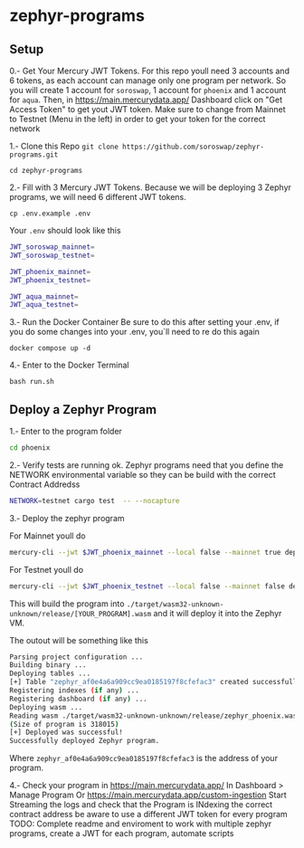 # zephyr-programs

## Setup

0.- Get Your Mercury JWT Tokens.
For this repo youll need 3 accounts and 6 tokens, as each account can manage only one program per network. 
So you will create 1 account for `soroswap`, 1 account for `phoenix` and 1 account for `aqua`.
Then, in https://main.mercurydata.app/ Dashboard click on "Get Access Token" to get yout JWT token.
Make sure to change from Mainnet to Testnet (Menu in the left) in order to get your token for the correct network

1.- Clone this Repo
`git clone https://github.com/soroswap/zephyr-programs.git`

`cd zephyr-programs`

2.- Fill with 3 Mercury JWT Tokens.
Because we will be deploying 3 Zephyr programs, we will need 6 different JWT tokens.

`cp .env.example .env`

Your `.env` should look like this

```bash
JWT_soroswap_mainnet=
JWT_soroswap_testnet=

JWT_phoenix_mainnet=
JWT_phoenix_testnet=

JWT_aqua_mainnet=
JWT_aqua_testnet=

```
3.- Run the Docker Container
Be sure to do this after setting your .env, if you do some changes into your .env, you`ll need to re do this again

`docker compose up -d`

4.- Enter to the Docker Terminal

`bash run.sh`

## Deploy a Zephyr Program
1.- Enter to the program folder
```bash
cd phoenix
```
2.- Verify tests are running ok. 
Zephyr programs need that you define the NETWORK environmental variable so they can be build with the correct Contract Addredss
```bash
NETWORK=testnet cargo test  -- --nocapture
```
3.- Deploy the zephyr program

For Mainnet youll do
```bash
mercury-cli --jwt $JWT_phoenix_mainnet --local false --mainnet true deploy
```

For Testnet youll do
```bash
mercury-cli --jwt $JWT_phoenix_testnet --local false --mainnet false deploy
```


This will build the program into `./target/wasm32-unknown-unknown/release/[YOUR_PROGRAM].wasm` and it will deploy it into the Zephyr VM.

The outout will be something like this
```bash
Parsing project configuration ...
Building binary ...
Deploying tables ...
[+] Table "zephyr_af0e4a6a909cc9ea0185197f8cfefac3" created successfully
Registering indexes (if any) ...
Registering dashboard (if any) ...
Deploying wasm ...
Reading wasm ./target/wasm32-unknown-unknown/release/zephyr_phoenix.wasm
(Size of program is 318015)
[+] Deployed was successful!
Successfully deployed Zephyr program.
```

Where `zephyr_af0e4a6a909cc9ea0185197f8cfefac3` is the address of your program.


4.- Check your program in https://main.mercurydata.app/
In Dashboard > Manage Program 
Or
https://main.mercurydata.app/custom-ingestion
Start Streaming the logs and check that the Program is INdexing the correct contract address
be aware to use a different JWT token for every program
TODO: Complete readme and enviroment to work with multiple zephyr programs, create a JWT for each program, automate scripts 

